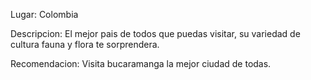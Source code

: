 Lugar: Colombia 

Descripcion:
El mejor pais de todos que puedas visitar, su variedad de cultura fauna y flora te sorprendera.

Recomendacion:
Visita bucaramanga la mejor ciudad de todas.


